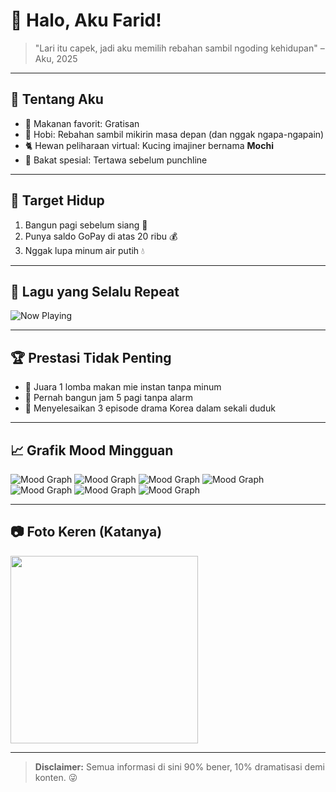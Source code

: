 # 🐢 Halo, Aku Farid!  

> "Lari itu capek, jadi aku memilih rebahan sambil ngoding kehidupan" – Aku, 2025

---

## 🍜 Tentang Aku
- 🍔 Makanan favorit: Gratisan
- 🛌 Hobi: Rebahan sambil mikirin masa depan (dan nggak ngapa-ngapain)
- 🐈 Hewan peliharaan virtual: Kucing imajiner bernama **Mochi**
- 🤡 Bakat spesial: Tertawa sebelum punchline

---

## 🎯 Target Hidup
1. Bangun pagi sebelum siang 🌅
2. Punya saldo GoPay di atas 20 ribu 💰
3. Nggak lupa minum air putih 💧

---

## 🎵 Lagu yang Selalu Repeat
![Now Playing](https://img.shields.io/badge/🎧%20Lagi%20Dengerin:-Lagu%20Favorit-blue)

---

## 🏆 Prestasi Tidak Penting
- 🥇 Juara 1 lomba makan mie instan tanpa minum
- 🥈 Pernah bangun jam 5 pagi tanpa alarm
- 🥉 Menyelesaikan 3 episode drama Korea dalam sekali duduk

---

## 📈 Grafik Mood Mingguan
![Mood Graph](https://img.shields.io/badge/Monday-☕-brown)
![Mood Graph](https://img.shields.io/badge/Tuesday-😴-blue)
![Mood Graph](https://img.shields.io/badge/Wednesday-🍕-orange)
![Mood Graph](https://img.shields.io/badge/Thursday-💪-green)
![Mood Graph](https://img.shields.io/badge/Friday-🎉-pink)
![Mood Graph](https://img.shields.io/badge/Saturday-🎮-purple)
![Mood Graph](https://img.shields.io/badge/Sunday-🛌-gray)

---

## 📷 Foto Keren (Katanya)
<img src="https://media.tenor.com/abcd1234abcd1234/tenor.gif" width="300" />

---

> **Disclaimer:** Semua informasi di sini 90% bener, 10% dramatisasi demi konten. 😜
